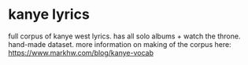 # kanye lyrics

full corpus of kanye west lyrics. has all solo albums + watch the throne. hand-made dataset. more information on making of the corpus here: https://www.markhw.com/blog/kanye-vocab
